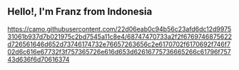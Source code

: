 <h2> Hello!, I'm Franz from Indonesia </h2>

https://camo.githubusercontent.com/22d06eab0c94b56c23afd6dc12d997531061b937d7b021975c2bd7545a11c8e4/68747470733a2f2f6769746875622d726561646d652d73746174732e76657263656c2e6170702f6170692f746f702d6c616e67732f3f757365726e616d653d62616775736665266c61796f75743d636f6d70616374
